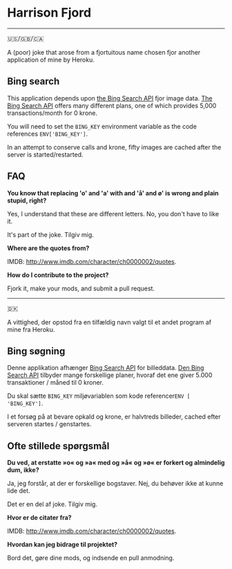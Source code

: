 # Harrison Fjord
---
🇺🇸/🇬🇧/🇨🇦

A (poor) joke that arose from a fjortuitous name chosen fjor another application of mine by Heroku.

## Bing search
This application depends upon [the Bing Search API](https://datamarket.azure.com/dataset/bing/search) fjor image data.  [The Bing Search API](https://datamarket.azure.com/dataset/bing/search) offers many different plans, one of which provides 5,000 transactions/month for 0 krone.

You will need to set the `BING_KEY` environment variable as the code references `ENV['BING_KEY']`.

In an attempt to conserve calls and krone, fifty images are cached after the server is started/restarted.

## FAQ
**You know that replacing 'o' and 'a' with and 'å' and ø' is wrong and plain stupid, right?**

Yes, I understand that these are different letters.  No, you don't have to like it.

It's part of the joke.  Tilgiv mig.

**Where are the quotes from?**

IMDB: http://www.imdb.com/character/ch0000002/quotes.

**How do I contribute to the project?**

Fjork it, make your mods, and submit a pull request.

-----
🇩🇰

A vittighed, der opstod fra en tilfældig navn valgt til et andet program af mine fra Heroku.

## Bing søgning
Denne applikation afhænger [Bing Search API](https://datamarket.azure.com/dataset/bing/search) for billeddata. [Den Bing Search API](https://datamarket.azure.com/dataset/bing/search) tilbyder mange forskellige planer, hvoraf det ene giver 5.000 transaktioner / måned til 0 kroner.

Du skal sætte `BING_KEY` miljøvariablen som kode referencer` ENV [ 'BING_KEY'] `.

I et forsøg på at bevare opkald og krone, er halvtreds billeder, cached efter serveren startes / genstartes.

## Ofte stillede spørgsmål
**Du ved, at erstatte »o« og »a« med og »å« og »ø« er forkert og almindelig dum, ikke?**

Ja, jeg forstår, at der er forskellige bogstaver. Nej, du behøver ikke at kunne lide det.

Det er en del af joke. Tilgiv mig.

**Hvor er de citater fra?**

IMDB: http://www.imdb.com/character/ch0000002/quotes.

**Hvordan kan jeg bidrage til projektet?**

Bord det, gøre dine mods, og indsende en pull anmodning.